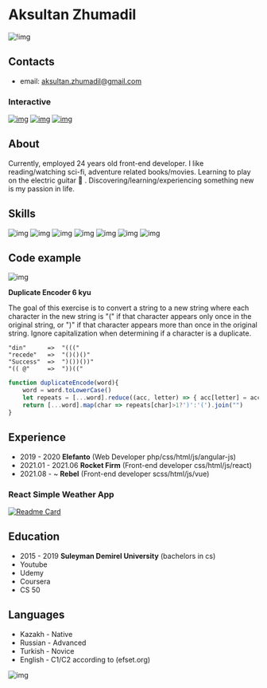# Aksultan Zhumadil
![!img](https://static.wikia.nocookie.net/tomandjerry/images/d/da/Bd25d51ed7ad7378412075969d6b8181.jpg/revision/latest/scale-to-width-down/250?cb=20210224021512)
## Contacts
- email: [aksultan.zhumadil@gmail.com](mailto:aksultan.zhumadil@gmail.com)

### Interactive

[![img](https://img.shields.io/badge/GitHub-100000?style=for-the-badge&logo=github&logoColor=white)](https://www.github.com/aksultan)
[![img](https://img.shields.io/badge/Discord-5865F2?style=for-the-badge&logo=discord&logoColor=white)](https://discordapp.com/users/Decruse#2981)
[![img](https://img.shields.io/badge/Telegram-2CA5E0?style=for-the-badge&logo=telegram&logoColor=white)](https://t.me/Penguinshaveknees)

## About
Currently, employed  24 years old front-end developer. I like reading/watching sci-fi, adventure related books/movies. Learning to play on the electric guitar :guitar: . Discovering/learning/experiencing something new is my passion in life.

## Skills
![img](https://img.shields.io/badge/JavaScript-323330?style=for-the-badge&logo=javascript&logoColor=F7DF1E) 
![img](https://img.shields.io/badge/HTML5-E34F26?style=for-the-badge&logo=html5&logoColor=white)
![img](https://img.shields.io/badge/CSS3-1572B6?style=for-the-badge&logo=css3&logoColor=white)
![img](https://img.shields.io/badge/Sass-CC6699?style=for-the-badge&logo=sass&logoColor=white)
![img](https://img.shields.io/badge/Bootstrap-563D7C?style=for-the-badge&logo=bootstrap&logoColor=white)
![img](https://img.shields.io/badge/Vue.js-35495E?style=for-the-badge&logo=vuedotjs&logoColor=4FC08D)
![img](https://img.shields.io/badge/Webpack-8DD6F9?style=for-the-badge&logo=Webpack&logoColor=white)

## Code example
![img](https://www.codewars.com/users/Aksultan/badges/micro)

**Duplicate Encoder 6 kyu**

The goal of this exercise is to convert a string to a new string where each character in the new string is "(" if that character appears only once in the original string, or ")" if that character appears more than once in the original string. Ignore capitalization when determining if a character is a duplicate.
```
"din"      =>  "((("
"recede"   =>  "()()()"
"Success"  =>  ")())())"
"(( @"     =>  "))((" 
```
```js
function duplicateEncode(word){
    word = word.toLowerCase()
    let repeats = [...word].reduce((acc, letter) => { acc[letter] = acc[letter] ? acc[letter] + 1 : 1; return acc }, {})
    return [...word].map(char => repeats[char]>1?')':'(').join("")
}
```

## Experience
- 2019 - 2020 **Elefanto** (Web Developer php/css/html/js/angular-js)
- 2021.01 - 2021.06 **Rocket Firm** (Front-end developer css/html/js/react)
- 2021.08 - ~ **Rebel** (Front-end developer scss/html/js/vue)

### React Simple Weather App 

[![Readme Card](https://github-readme-stats.vercel.app/api/pin/?username=aksultan&repo=weather-app)](https://github.com/Aksultan/weather-app)

## Education
- 2015 - 2019 **Suleyman Demirel University** (bachelors in cs)
- Youtube
- Udemy
- Coursera
- CS 50

## Languages
- Kazakh - Native
- Russian - Advanced
- Turkish - Novice
- English - C1/C2 according to (efset.org)
 
![img](https://media-exp1.licdn.com/dms/image/sync/C4D27AQE0Y1MNUkIflw/articleshare-shrink_800/0/1647651370503?e=1647882000&v=beta&t=SrhS_HTdZCsIQqDrrHw-gj6A-XKyugaRAAGUIdCYLaQ)